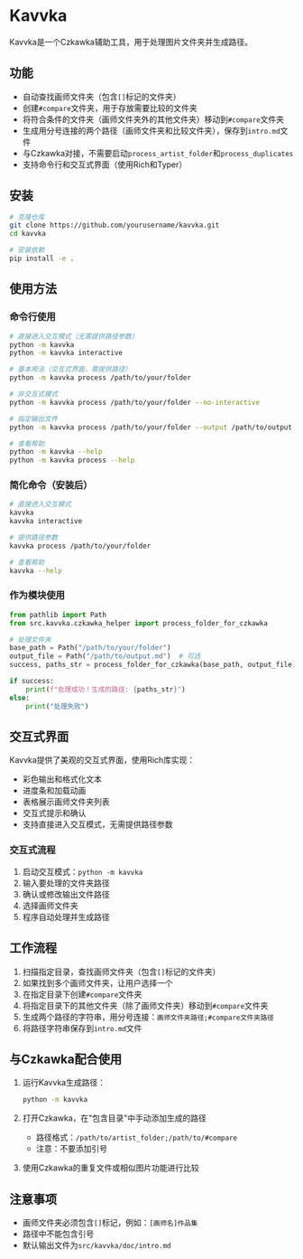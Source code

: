 # Kavvka

Kavvka是一个Czkawka辅助工具，用于处理图片文件夹并生成路径。

## 功能

- 自动查找画师文件夹（包含`[]`标记的文件夹）
- 创建`#compare`文件夹，用于存放需要比较的文件夹
- 将符合条件的文件夹（画师文件夹外的其他文件夹）移动到`#compare`文件夹
- 生成用分号连接的两个路径（画师文件夹和比较文件夹），保存到`intro.md`文件
- 与Czkawka对接，不需要启动`process_artist_folder`和`process_duplicates`
- 支持命令行和交互式界面（使用Rich和Typer）

## 安装

```bash
# 克隆仓库
git clone https://github.com/yourusername/kavvka.git
cd kavvka

# 安装依赖
pip install -e .
```

## 使用方法

### 命令行使用

```bash
# 直接进入交互模式（无需提供路径参数）
python -m kavvka
python -m kavvka interactive

# 基本用法（交互式界面，需提供路径）
python -m kavvka process /path/to/your/folder

# 非交互式模式
python -m kavvka process /path/to/your/folder --no-interactive

# 指定输出文件
python -m kavvka process /path/to/your/folder --output /path/to/output.md

# 查看帮助
python -m kavvka --help
python -m kavvka process --help
```

### 简化命令（安装后）

```bash
# 直接进入交互模式
kavvka
kavvka interactive

# 提供路径参数
kavvka process /path/to/your/folder

# 查看帮助
kavvka --help
```

### 作为模块使用

```python
from pathlib import Path
from src.kavvka.czkawka_helper import process_folder_for_czkawka

# 处理文件夹
base_path = Path("/path/to/your/folder")
output_file = Path("/path/to/output.md")  # 可选
success, paths_str = process_folder_for_czkawka(base_path, output_file)

if success:
    print(f"处理成功！生成的路径: {paths_str}")
else:
    print("处理失败")
```

## 交互式界面

Kavvka提供了美观的交互式界面，使用Rich库实现：

- 彩色输出和格式化文本
- 进度条和加载动画
- 表格展示画师文件夹列表
- 交互式提示和确认
- 支持直接进入交互模式，无需提供路径参数

### 交互式流程

1. 启动交互模式：`python -m kavvka`
2. 输入要处理的文件夹路径
3. 确认或修改输出文件路径
4. 选择画师文件夹
5. 程序自动处理并生成路径

## 工作流程

1. 扫描指定目录，查找画师文件夹（包含`[]`标记的文件夹）
2. 如果找到多个画师文件夹，让用户选择一个
3. 在指定目录下创建`#compare`文件夹
4. 将指定目录下的其他文件夹（除了画师文件夹）移动到`#compare`文件夹
5. 生成两个路径的字符串，用分号连接：`画师文件夹路径;#compare文件夹路径`
6. 将路径字符串保存到`intro.md`文件

## 与Czkawka配合使用

1. 运行Kavvka生成路径：
   ```bash
   python -m kavvka
   ```

2. 打开Czkawka，在"包含目录"中手动添加生成的路径
   - 路径格式：`/path/to/artist_folder;/path/to/#compare`
   - 注意：不要添加引号

3. 使用Czkawka的重复文件或相似图片功能进行比较

## 注意事项

- 画师文件夹必须包含`[]`标记，例如：`[画师名]作品集`
- 路径中不能包含引号
- 默认输出文件为`src/kavvka/doc/intro.md`
